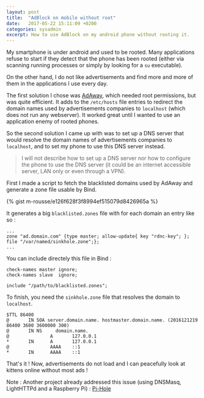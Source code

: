 ```yaml
---
layout: post
title:  "AdBlock on mobile without root"
date:   2017-05-22 15:11:09 +0200
categories: sysadmin
excerpt: How to use AdBlock on my android phone without rooting it.
---
```


My smartphone is under android and used to be rooted. Many applications refuse to start if they detect that the phone has been rooted (either via scanning running processes or simply by looking for a `su` executable).

On the other hand, I do not like advertisements and find more and more of them in the applications I use every day.

<!---excerpt-break-->

The first solution I chose was [AdAway](https://adaway.org/), which needed root permissions, but was quite efficient. It adds to the `/etc/hosts` file entries to redirect the domain names used by advertisements companies to `localhost` (which does not run any webserver). It worked great until I wanted to use an application enemy of rooted phones.

So the second solution I came up with was to set up a DNS server that would resolve the domain names of advertisements companies to `localhost`, and to set my phone to use this DNS server instead.

> I will not describe how to set up a DNS server nor how to configure the phone to use the DNS server (it could be an internet accessible server, LAN only or even through a VPN).

First I made a script to fetch the blacklisted domains used by AdAway and generate a zone file usable by Bind.

{% gist m-rousse/e126f628f3f8994ef515079d8426965a %}

It generates a big `blacklisted.zones` file with for each domain an entry like so : 

```
...
zone "ad.domain.com" {type master; allow-update{ key "rdnc-key"; }; file "/var/named/sinkhole.zone";};
...
```

You can include directely this file in Bind :

```
check-names master ignore;
check-names slave  ignore;

include "/path/to/blacklisted.zones";
```

To finish, you need the `sinkhole.zone` file that resolves the domain to `localhost`.

```
$TTL 86400
@       IN SOA server.domain.name. hostmaster.domain.name. (2016121219 86400 3600 3600000 300)
@       IN NS     domain.name.
@               A       127.0.0.1
*       IN      A       127.0.0.1
@               AAAA    ::1
*       IN      AAAA    ::1
```

That's it ! Now, advertisements do not load and I can peacefully look at kittens online without most ads !

Note : Another project already addressed this issue (using DNSMasq, LightHTTPd and a Raspberry Pi) : [Pi-Hole](https://pi-hole.net/)
